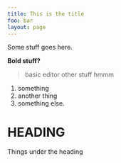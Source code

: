 ```yaml
---
title: This is the title
foo: bar
layout: page
---
```


Some stuff goes here.  

**Bold stuff?**

> basic editor
> other stuff
> hmmm


1. something
2. another thing
3. something else.

# HEADING
Things under the heading